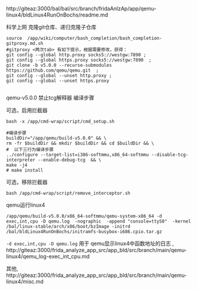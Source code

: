 
http://giteaz:3000/bal/bal/src/branch/fridaAnlzAp/app/qemu-linux4/bldLinux4RunOnBochs/readme.md


科学上网 克隆git仓库、递归克隆子仓库
```shell
source  /app/wiki/computer/bash_completion/bash_completion-gitproxy.md.sh
#gitproxy <两次tab> 有如下提示，根据需要修改，获得：
git config --global http.proxy socks5://westgw:7890 ; 
git config --global https.proxy socks5://westgw:7890  ; 
git clone -b v5.0.0 --recurse-submodules https://github.com/qemu/qemu.git  ;    
git config --global --unset http.proxy ; 
git config --global --unset https.proxy


```

qemu-v5.0.0 禁止tcg解释器 编译步骤

可选，启用拦截器
```shell
bash -x /app/cmd-wrap/script/cmd_setup.sh
```

```shell
#编译步骤
buildDir="/app/qemu/build-v5.0.0" && \
rm -fr $buildDir && mkdir $buildDir && cd $buildDir && \
#  以下三行为编译步骤
../configure --target-list=i386-softmmu,x86_64-softmmu --disable-tcg-interpreter --enable-debug-tcg  && \ 
make -j4
# make install
```

可选，移除拦截器
```shell
bash /app/cmd-wrap/script/remove_interceptor.sh
```

qemu运行linux4
```shell
/app/qemu/build-v5.0.0/x86_64-softmmu/qemu-system-x86_64 -d exec,int,cpu -D qemu.log  -nographic  -append "console=ttyS0"  -kernel  /bal/linux-stable/arch/x86/boot/bzImage -initrd /bal/bldLinux4RunOnBochs/initramfs-busybox-i686.cpio.tar.gz

```
```-d exec,int,cpu -D qemu.log``` 用于 qemu显示linux4中函数地址的日志 , http://giteaz:3000/frida_analyze_app_src/app_bld/src/branch/main/qemu-linux4/qemu_log-exec_int_cpu.md

其他, http://giteaz:3000/frida_analyze_app_src/app_bld/src/branch/main/qemu-linux4/misc.md